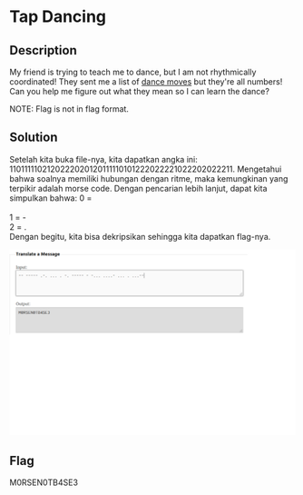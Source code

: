 # Tap Dancing
## Description 
My friend is trying to teach me to dance, but I am not rhythmically coordinated! They sent me a list of <a href=https://static.tjctf.org/518d6851c71c5482dbd5bbe812b678684238c8f4e9e9b3d95a188f7db83a0870_cipher.txt>dance moves</a> but they're all numbers! Can you help me figure out what they mean so I can learn the dance?

NOTE: Flag is not in flag format. 

## Solution
Setelah kita buka file-nya, kita dapatkan angka ini: 1101111102120222020120111110101222022221022202022211. Mengetahui bahwa soalnya memiliki hubungan dengan ritme, maka kemungkinan yang terpikir adalah morse code. Dengan pencarian lebih lanjut, dapat kita simpulkan bahwa:
0 =  
<br>
1 = -
<br>
2 = .
<br>
Dengan begitu, kita bisa dekripsikan sehingga kita dapatkan flag-nya.

![flag](flag.png)

## Flag
M0RSEN0TB4SE3
